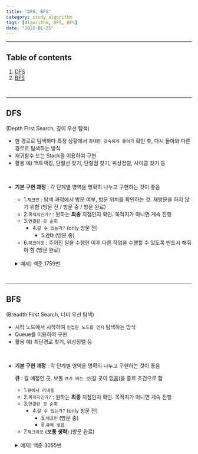 ```yaml
---
title: "DFS, BFS"
category: study_algorithm
tags: [Algorithm, DFS, BFS]
date: "2022-01-25"
---
```


***

## Table of contents

1. [DFS](#dfs)  
2. [BFS](#bfs)  

</br>

***

## DFS

(Depth First Search, 깊이 우선 탐색)

- 한 경로로 탐색하다 특정 상황에서 `최대한 깊숙하게 들어가` 확인 후, 다시 돌아와 다른 경로로 탐색하는 방식
- 재귀함수 또는 Stack을 이용하여 구현
- 활용 예) 백트랙킹, 단절선 찾기, 단절점 찾기, 위상정렬, 사이클 찾기 등

</br>

- **기본 구현 과정**
  : 각 단계별 영역을 명확히 나누고 구현하는 것이 좋음

  - 1.`체크인` : 탐색 과정에서 방문 여부, 방문 위치를 확인하는 것. 재방문을 하지 않기 위함 (방문 전 / 방문 중 / 방문 완료)
  - 2.`목적지인가?` : 원하는 **최종** 지점인지 확인. 목적지가 아니면 계속 진행
  - 3.`연결된 곳 순회`
    - 4.`갈 수 있는가?` (only 방문 전)
      - 5.**`간다`** (방문 중)
  - 6.`체크아웃` : 주어진 일을 수행한 이후 다른 작업을 수행할 수 있도록 반드시 해줘야 함 (방문 완료)
  
  </br>

  <details>
  <summary>예제) 백준 1759번 </summary>
  <div markdown="1">

  - [백준 - 암호 만들기](https://www.acmicpc.net/problem/1759)

  ~~~java
  import java.io.FileInputStream;
  import java.io.FileNotFoundException;
  import java.util.Arrays;
  import java.util.LinkedList;
  import java.util.List;
  import java.util.Scanner;

  public class Main {

      // 최종 results는 static(공용)으로 선언해 놓는 것이 편함
      static int L, C;
      static char[] data;
      static List<String> result;

      public static void main(String[] args) throws Exception {

          Scanner sc = new Scanner(System.in);

          L = sc.nextInt();
          C = sc.nextInt();

          // System.out.println(L + ", " + C);

          data = new char[C];
          result = new LinkedList<>();

          for (int i = 0; i < C; i++) {
              data[i] = sc.next().charAt(0);
          }

          // System.out.println(Arrays.toString(data));

          Arrays.sort(data);

          dfs(0, 0, 0, -1, "");

          // System.out.println(Arrays.toString(data));

          for (int i = 0; i < result.size(); i++) {
              System.out.println(result.get(i));
          }
      }

      static void dfs(int length, int ja, int mo, int current, String pwd) {
  //      1. 체크인 - 생략 가능
  //      2. 목적지인가? - 길이 + 자음,모음 개수
          if (length == L) {
              if(ja >= 2 && mo >= 1) {
                  result.add(pwd);
              }
          } else{
              //      3. 연결된 곳 순회 - 나보다 높은 알파벳
              for (int nextIndex = current + 1; nextIndex <ㅠ data.length; nextIndex++) {
                  char nextData = data[nextIndex];
                  //      4.  갈 수 있는가? - 생략 가능
                  if(nextData == 'a' || nextData == 'e' || nextData == 'i' || nextData == 'o' || nextData == 'u') { // 모음
                      //      5.      간다 - dfs(next) -> 모음
                      dfs(length+1, ja, mo + 1, nextIndex, pwd + nextData);
                  } else {
                      //      5.      간다 - dfs(next) -> 자음
                      dfs(length+1, ja + 1, mo, nextIndex, pwd + nextData);
                  }
              }
          }
  //      6. 체크 아웃 - 생략 가능
      }
  }
  ~~~
  </div>
  </details>

</br>

***

## BFS

(Breadth First Search, 너비 우선 탐색)

- 시작 노드에서 시작하여 `인접한 노드를 먼저` 탐색하는 방식
- Queue를 이용하여 구현
- 활용 예) 최단경로 찾기, 위상정렬 등

</br>

- **기본 구현 과정**
  : 각 단계별 영역을 명확히 나누고 구현하는 것이 좋음

  **큐** : 갈 예정인 곳. 보통 `큐가 비는 것`(갈 곳이 없음)을 종료 조건으로 함

  - 1.`큐에서 꺼내옴`
  - 2.`목적지인가?` : 원하는 **최종** 지점인지 확인. 목적지가 아니면 계속 진행
  - 3.`연결된 곳 순회`
    - 4.`갈 수 있는가?` (only 방문 전)
      - 5.`체크인` (방문 중)
      - 6.`큐에 넣음`
  - 7.`체크아웃` (**보통 생략**) (방문 완료)

  </br>

  <details>
  <summary>예제) 백준 3055번 </summary>
  <div markdown="1">

    - [백준 - 탈출](https://www.acmicpc.net/problem/3055)

  ~~~java
    import java.io.FileInputStream;
    import java.util.LinkedList;
    import java.util.Queue;
    import java.util.Scanner;

    public class Main {
        // 좌, 우, 위, 아래
        static final int[] MX = {-1, 1, 0, 0};
        static final int[] MY = {0, 0, -1, 1};

        static int R, C;
        static char[][] map;
        static int[][] dp;
        static Queue<Point> queue;
        static boolean foundAnswer;

        public static void main(String[] args) throws Exception {

            Scanner sc = new Scanner(System.in);

            R = sc.nextInt();
            C = sc.nextInt();

            map = new char[R][C];
            dp = new int[R][C];
            queue = new LinkedList<>();

            Point st = null;

            for (int r = 0; r < R; r++) {
                String line = sc.next();
                for (int c = 0; c < C; c++) {
                    map[r][c] = line.charAt(c);
                    if (map[r][c] == 'S') {
                        st = new Point(r, c, 'S');
                    } else if (map[r][c] == '*') {
                        queue.add(new Point(r, c, '*'));
                    }
                }
            }
            queue.add(st);

            while(!queue.isEmpty()) {
                //  1. 큐에서 꺼내옴 -> S, ., D, *
                Point p = queue.poll();

                //  2. 목적지인가? -> D
                if (p.type == 'D') {
                    System.out.println(dp[p.y][p.x]);
                    foundAnswer = true;
                    break;
                }

                //  3. 연결된 곳을 순회 -> 좌, 우, 위, 아래
                for (int i = 0; i < 4; i++) {
                    int ty = p.y + MY[i];
                    int tx = p.x + MX[i];

                    //  4. 갈 수 있는가? (공통) -> 맵을 벗어나지 않고
                    if (0 <= ty && ty < R && 0 <= tx && tx < C) {
                        if (p.type == '.' || p.type == 'S') {
                            // 갈 수 있는가? (고슴도치) -> . or D, 방문하지 않은 곳
                            if ((map[ty][tx] == '.' || map[ty][tx] == 'D') && dp[ty][tx] == 0) {
                                //  5. 체크인 -> dp에 현재 + 1 을 기록
                                dp[ty][tx] = dp[p.y][p.x] + 1;

                                //  6. 큐에 넣음
                                queue.add(new Point(ty, tx, map[ty][tx]));
                            }
                        } else if (p.type == '*') {
                            // 갈 수 있는가? (물) -> .
                            if (map[ty][tx] == '.' || map[ty][tx] == 'S') {
                                //  5. 체크인 -> 지도에 * 표기
                                map[ty][tx] = '*';

                                //  6. 큐에 넣음
                                queue.add(new Point(ty, tx, '*'));

                            }
                        }
                    }
                }
            }
            if (foundAnswer == false) {
                System.out.println("KAKTUS");
            }
        }
    }

    class Point {
        int y;
        int x;
        char type;

        public Point(int y, int x, char type) {
            super();
            this.y = y;
            this.x = x;
            this.type = type;
        }

        @Override
        public String toString() { return "[y=" + y + ", x=" + x + ", type=" + type + "]"; }
    }
  ~~~

  </div>
  </details>